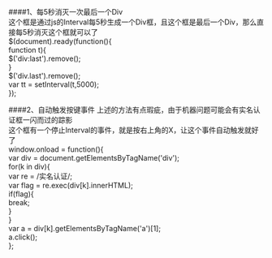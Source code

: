 ####1、每5秒消灭一次最后一个Div    
这个框是通过js的Interval每5秒生成一个Div框，且这个框是最后一个Div，那么直接每5秒消灭这个框就可以了    
$(document).ready(function(){    
    function t){    
        $('div:last').remove();    
    }    
    $('div.last').remove();    
    var tt = setInterval(t,5000);    
});    
    
####2、自动触发按键事件
上述的方法有点瑕疵，由于机器问题可能会有实名认证框一闪而过的踪影    
这个框有一个停止Interval的事件，就是按右上角的X，让这个事件自动触发就好了    
window.onload = function(){    
	var div = document.getElementsByTagName('div');    
	for(k in div){    
		var re = /实名认证/;    
		var flag = re.exec(div[k].innerHTML);    
		if(flag){    
			break;    
		}    
	}    
	var a = div[k].getElementsByTagName('a')[1];    
	a.click();    
};    

